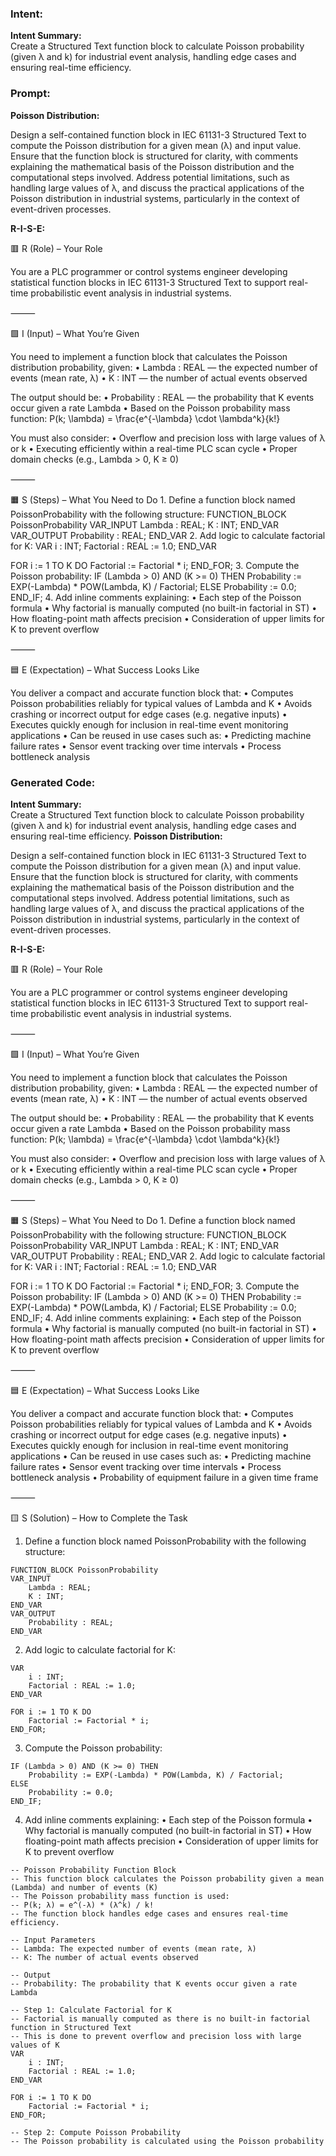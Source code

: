 ### Intent:
**Intent Summary:**  
Create a Structured Text function block to calculate Poisson probability (given λ and k) for industrial event analysis, handling edge cases and ensuring real-time efficiency.

### Prompt:
**Poisson Distribution:**

Design a self-contained function block in IEC 61131-3 Structured Text to compute the Poisson distribution for a given mean (λ) and input value. Ensure that the function block is structured for clarity, with comments explaining the mathematical basis of the Poisson distribution and the computational steps involved. Address potential limitations, such as handling large values of λ, and discuss the practical applications of the Poisson distribution in industrial systems, particularly in the context of event-driven processes.

**R-I-S-E:**

🟥 R (Role) – Your Role

You are a PLC programmer or control systems engineer developing statistical function blocks in IEC 61131-3 Structured Text to support real-time probabilistic event analysis in industrial systems.

⸻

🟩 I (Input) – What You’re Given

You need to implement a function block that calculates the Poisson distribution probability, given:
	•	Lambda : REAL — the expected number of events (mean rate, λ)
	•	K : INT — the number of actual events observed

The output should be:
	•	Probability : REAL — the probability that K events occur given a rate Lambda
	•	Based on the Poisson probability mass function:
P(k; \lambda) = \frac{e^{-\lambda} \cdot \lambda^k}{k!}

You must also consider:
	•	Overflow and precision loss with large values of λ or k
	•	Executing efficiently within a real-time PLC scan cycle
	•	Proper domain checks (e.g., Lambda > 0, K ≥ 0)

⸻

🟧 S (Steps) – What You Need to Do
	1.	Define a function block named PoissonProbability with the following structure:
 FUNCTION_BLOCK PoissonProbability
VAR_INPUT
    Lambda : REAL;
    K : INT;
END_VAR
VAR_OUTPUT
    Probability : REAL;
END_VAR
	2.	Add logic to calculate factorial for K:
 VAR
    i : INT;
    Factorial : REAL := 1.0;
END_VAR

FOR i := 1 TO K DO
    Factorial := Factorial * i;
END_FOR;
	3.	Compute the Poisson probability:
 IF (Lambda > 0) AND (K >= 0) THEN
    Probability := EXP(-Lambda) * POW(Lambda, K) / Factorial;
ELSE
    Probability := 0.0;
END_IF;
	4.	Add inline comments explaining:
	•	Each step of the Poisson formula
	•	Why factorial is manually computed (no built-in factorial in ST)
	•	How floating-point math affects precision
	•	Consideration of upper limits for K to prevent overflow

⸻

🟦 E (Expectation) – What Success Looks Like

You deliver a compact and accurate function block that:
	•	Computes Poisson probabilities reliably for typical values of Lambda and K
	•	Avoids crashing or incorrect output for edge cases (e.g. negative inputs)
	•	Executes quickly enough for inclusion in real-time event monitoring applications
	•	Can be reused in use cases such as:
	•	Predicting machine failure rates
	•	Sensor event tracking over time intervals
	•	Process bottleneck analysis

### Generated Code:
**Intent Summary:**  
Create a Structured Text function block to calculate Poisson probability (given λ and k) for industrial event analysis, handling edge cases and ensuring real-time efficiency.
**Poisson Distribution:**

Design a self-contained function block in IEC 61131-3 Structured Text to compute the Poisson distribution for a given mean (λ) and input value. Ensure that the function block is structured for clarity, with comments explaining the mathematical basis of the Poisson distribution and the computational steps involved. Address potential limitations, such as handling large values of λ, and discuss the practical applications of the Poisson distribution in industrial systems, particularly in the context of event-driven processes.

**R-I-S-E:**

🟥 R (Role) – Your Role

You are a PLC programmer or control systems engineer developing statistical function blocks in IEC 61131-3 Structured Text to support real-time probabilistic event analysis in industrial systems.

⸻

🟩 I (Input) – What You’re Given

You need to implement a function block that calculates the Poisson distribution probability, given:
	•	Lambda : REAL — the expected number of events (mean rate, λ)
	•	K : INT — the number of actual events observed

The output should be:
	•	Probability : REAL — the probability that K events occur given a rate Lambda
	•	Based on the Poisson probability mass function:
P(k; \lambda) = \frac{e^{-\lambda} \cdot \lambda^k}{k!}

You must also consider:
	•	Overflow and precision loss with large values of λ or k
	•	Executing efficiently within a real-time PLC scan cycle
	•	Proper domain checks (e.g., Lambda > 0, K ≥ 0)

⸻

🟧 S (Steps) – What You Need to Do
	1.	Define a function block named PoissonProbability with the following structure:
 FUNCTION_BLOCK PoissonProbability
VAR_INPUT
    Lambda : REAL;
    K : INT;
END_VAR
VAR_OUTPUT
    Probability : REAL;
END_VAR
	2.	Add logic to calculate factorial for K:
 VAR
    i : INT;
    Factorial : REAL := 1.0;
END_VAR

FOR i := 1 TO K DO
    Factorial := Factorial * i;
END_FOR;
	3.	Compute the Poisson probability:
 IF (Lambda > 0) AND (K >= 0) THEN
    Probability := EXP(-Lambda) * POW(Lambda, K) / Factorial;
ELSE
    Probability := 0.0;
END_IF;
	4.	Add inline comments explaining:
	•	Each step of the Poisson formula
	•	Why factorial is manually computed (no built-in factorial in ST)
	•	How floating-point math affects precision
	•	Consideration of upper limits for K to prevent overflow

⸻

🟦 E (Expectation) – What Success Looks Like

You deliver a compact and accurate function block that:
	•	Computes Poisson probabilities reliably for typical values of Lambda and K
	•	Avoids crashing or incorrect output for edge cases (e.g. negative inputs)
	•	Executes quickly enough for inclusion in real-time event monitoring applications
	•	Can be reused in use cases such as:
	•	Predicting machine failure rates
	•	Sensor event tracking over time intervals
	•	Process bottleneck analysis
	•	Probability of equipment failure in a given time frame

⸻

🟨 S (Solution) – How to Complete the Task

1.	Define a function block named PoissonProbability with the following structure:
```ST
FUNCTION_BLOCK PoissonProbability
VAR_INPUT
    Lambda : REAL;
    K : INT;
END_VAR
VAR_OUTPUT
    Probability : REAL;
END_VAR
```
2.	Add logic to calculate factorial for K:
```ST
VAR
    i : INT;
    Factorial : REAL := 1.0;
END_VAR

FOR i := 1 TO K DO
    Factorial := Factorial * i;
END_FOR;
```
3.	Compute the Poisson probability:
```ST
IF (Lambda > 0) AND (K >= 0) THEN
    Probability := EXP(-Lambda) * POW(Lambda, K) / Factorial;
ELSE
    Probability := 0.0;
END_IF;
```
4.	Add inline comments explaining:
	•	Each step of the Poisson formula
	•	Why factorial is manually computed (no built-in factorial in ST)
	•	How floating-point math affects precision
	•	Consideration of upper limits for K to prevent overflow

```ST
-- Poisson Probability Function Block
-- This function block calculates the Poisson probability given a mean (Lambda) and number of events (K)
-- The Poisson probability mass function is used:
-- P(k; λ) = e^(-λ) * (λ^k) / k!
-- The function block handles edge cases and ensures real-time efficiency.

-- Input Parameters
-- Lambda: The expected number of events (mean rate, λ)
-- K: The number of actual events observed

-- Output
-- Probability: The probability that K events occur given a rate Lambda

-- Step 1: Calculate Factorial for K
-- Factorial is manually computed as there is no built-in factorial function in Structured Text
-- This is done to prevent overflow and precision loss with large values of K
VAR
    i : INT;
    Factorial : REAL := 1.0;
END_VAR

FOR i := 1 TO K DO
    Factorial := Factorial * i;
END_FOR;

-- Step 2: Compute Poisson Probability
-- The Poisson probability is calculated using the Poisson probability
